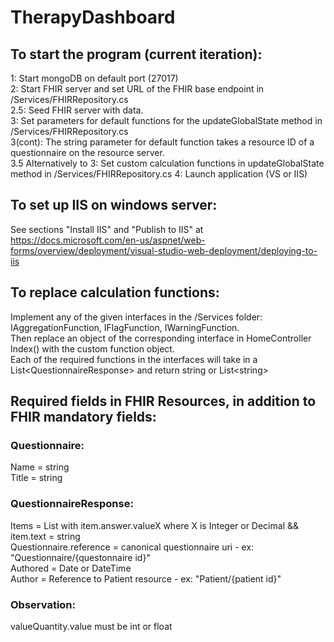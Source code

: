 # TherapyDashboard
## To start the program (current iteration):
1: Start mongoDB on default port (27017)  
2: Start FHIR server and set URL of the FHIR base endpoint in /Services/FHIRRepository.cs  
2.5: Seed FHIR server with data.  
3: Set parameters for default functions for the updateGlobalState method in /Services/FHIRRepository.cs  
3(cont): The string parameter for default function takes a resource ID of a questionnaire on the resource server.  
3.5 Alternatively to 3: Set custom calculation functions in updateGlobalState method in /Services/FHIRRepository.cs
4: Launch application (VS or IIS)

## To set up IIS on windows server:
See sections "Install IIS" and "Publish to IIS" at  
https://docs.microsoft.com/en-us/aspnet/web-forms/overview/deployment/visual-studio-web-deployment/deploying-to-iis

## To replace calculation functions:
Implement any of the given interfaces in the /Services folder: IAggregationFunction, IFlagFunction, IWarningFunction.  
Then replace an object of the corresponding interface in HomeController Index() with the custom function object.  
Each of the required functions in the interfaces will take in a List\<QuestionnaireResponse\> and return string or List\<string\>

## Required fields in FHIR Resources, in addition to FHIR mandatory fields:
### Questionnaire:
Name = string  
Title = string

### QuestionnaireResponse:
Items = List with item.answer.valueX where X is Integer or Decimal && item.text = string  
Questionnaire.reference = canonical questionnaire uri - ex: "Questionnaire/{questonnaire id}"  
Authored = Date or DateTime  
Author = Reference to Patient resource - ex: "Patient/{patient id}"

### Observation: 
valueQuantity.value must be int or float  
